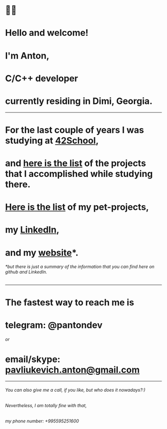# 👋🏼 
# Hello and welcome!
# I'm Anton,
# C/C++ developer 
# currently residing in Dimi, Georgia.
***
# For the last couple of years I was studying at [42School](https://42.fr/en/homepage/), 
# and [here is the list](https://github.com/itonyluke/21_42_school_projects) of the projects that I accomplished while studying there.
# [Here is the list]() of my pet-projects,
# my [LinkedIn](https://www.linkedin.com/in/pantondev/),
# and my [website](https://panton.dev/)*.
###### *but there is just a summary of the information that you can find here on github and LinkedIn.
***
# The fastest way to reach me is
# telegram: @pantondev
###### or
# email/skype: pavliukevich.anton@gmail.com
***
###### You can also give me a call, if you like, but who does it nowadays?:)
###### Nevertheless, I am totally fine with that,
###### my phone number: +995595251600
